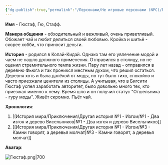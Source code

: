 ```yaml
---
{"dg-publish":true,"permalink":"/Персонажи/Не игровые персонажи (NPC)/NPC/Темноземье/Фьюга/Гюстаф/","noteIcon":"","created":"2025-09-16T09:59:43.948+03:00","updated":"2025-09-16T15:19:15.552+03:00"}
---
```




**Имя** - Гюстаф, Гю, Стафф.

**Манера общения** - обходительный и вежливый, очень приветливый. Обожает чай и любит делиться своей любовью. Кройка и шитьё - скорее хобби, что приносит деньги.

**История** - родился в Копай-Кидай. Однако там его увлечение модой и чаем не нашло должного применения. Отправился в столицу, но не оценил стремительного темпа жизни. Пару лет назад - отправился в деревню Фьюга и так проникся местным духом, что решил остаться. Деревня хоть и была далёкой от моды, но тут было тихо, спокойно и часто приезжали ценители из столицы. А учитывая, что в Бигсити Гюстаф успел заработать авторитет, было довольно много тех, кто приезжал именно к нему. Время шло и он получил статус "Отшельника - гуру моды". Живёт скромно. Пьёт чай. 

**Хронология**:
1. [[История мира/Приключения/Другая история №1 - Изгои/№1 - Два изгоя и дерево Висельников\|№1 - Два изгоя и дерево Висельников]]
2. [[История мира/Приключения/Другая история №1 - Изгои/№3 - Камни говорят, а деревья молчат\|№3 - Камни говорят, а деревья молчат]]

**Аватар**:

![Гюстаф.png|700](/img/user/system/img/NPC/%D0%A2%D0%B5%D0%BC%D0%BD%D0%BE%D0%B7%D0%B5%D0%BC%D1%8C%D0%B5/%D0%A2%D0%B5%D0%BC%D0%BD%D0%BE%D0%BB%D0%B5%D1%81%D1%8C%D0%B5/%D0%93%D1%8E%D1%81%D1%82%D0%B0%D1%84.png)
